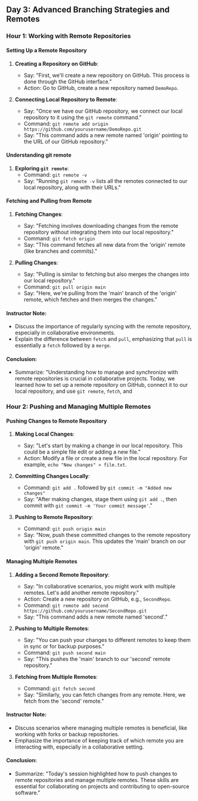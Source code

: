 ## Day 3: Advanced Branching Strategies and Remotes

### Hour 1: Working with Remote Repositories

#### Setting Up a Remote Repository

1. **Creating a Repository on GitHub**:

   - Say: "First, we'll create a new repository on GitHub. This process is done through the GitHub interface."
   - Action: Go to GitHub, create a new repository named `DemoRepo`.

2. **Connecting Local Repository to Remote**:
   - Say: "Once we have our GitHub repository, we connect our local repository to it using the `git remote` command."
   - Command: `git remote add origin https://github.com/yourusername/DemoRepo.git`
   - Say: "This command adds a new remote named 'origin' pointing to the URL of our GitHub repository."

#### Understanding git remote

1. **Exploring `git remote`**:
   - Command: `git remote -v`
   - Say: "Running `git remote -v` lists all the remotes connected to our local repository, along with their URLs."

#### Fetching and Pulling from Remote

1. **Fetching Changes**:

   - Say: "Fetching involves downloading changes from the remote repository without integrating them into our local repository."
   - Command: `git fetch origin`
   - Say: "This command fetches all new data from the 'origin' remote (like branches and commits)."

2. **Pulling Changes**:
   - Say: "Pulling is similar to fetching but also merges the changes into our local repository."
   - Command: `git pull origin main`
   - Say: "Here, we're pulling from the 'main' branch of the 'origin' remote, which fetches and then merges the changes."

#### Instructor Note:

- Discuss the importance of regularly syncing with the remote repository, especially in collaborative environments.
- Explain the difference between `fetch` and `pull`, emphasizing that `pull` is essentially a `fetch` followed by a `merge`.

#### Conclusion:

- Summarize: "Understanding how to manage and synchronize with remote repositories is crucial in collaborative projects. Today, we learned how to set up a remote repository on GitHub, connect it to our local repository, and use `git remote`, `fetch`, and

### Hour 2: Pushing and Managing Multiple Remotes

#### Pushing Changes to Remote Repository

1. **Making Local Changes**:

   - Say: "Let's start by making a change in our local repository. This could be a simple file edit or adding a new file."
   - Action: Modify a file or create a new file in the local repository. For example, `echo "New changes" > file.txt`.

2. **Committing Changes Locally**:

   - Command: `git add .` followed by `git commit -m "Added new changes"`
   - Say: "After making changes, stage them using `git add .`, then commit with `git commit -m 'Your commit message'`."

3. **Pushing to Remote Repository**:
   - Command: `git push origin main`
   - Say: "Now, push these committed changes to the remote repository with `git push origin main`. This updates the 'main' branch on our 'origin' remote."

#### Managing Multiple Remotes

1. **Adding a Second Remote Repository**:

   - Say: "In collaborative scenarios, you might work with multiple remotes. Let's add another remote repository."
   - Action: Create a new repository on GitHub, e.g., `SecondRepo`.
   - Command: `git remote add second https://github.com/yourusername/SecondRepo.git`
   - Say: "This command adds a new remote named 'second'."

2. **Pushing to Multiple Remotes**:

   - Say: "You can push your changes to different remotes to keep them in sync or for backup purposes."
   - Command: `git push second main`
   - Say: "This pushes the 'main' branch to our 'second' remote repository."

3. **Fetching from Multiple Remotes**:
   - Command: `git fetch second`
   - Say: "Similarly, you can fetch changes from any remote. Here, we fetch from the 'second' remote."

#### Instructor Note:

- Discuss scenarios where managing multiple remotes is beneficial, like working with forks or backup repositories.
- Emphasize the importance of keeping track of which remote you are interacting with, especially in a collaborative setting.

#### Conclusion:

- Summarize: "Today's session highlighted how to push changes to remote repositories and manage multiple remotes. These skills are essential for collaborating on projects and contributing to open-source software."
